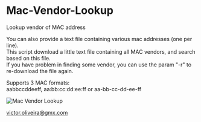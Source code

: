 # Mac-Vendor-Lookup
Lookup vendor of MAC address

You can also provide a text file containing various mac addresses (one per line).  
This script download a little text file containing all MAC vendors, and search based on this file.  
If you have problem in finding some vendor, you can use the param "-r" to re-download the file again.  
  
Supports 3 MAC formats:  
aabbccddeeff, aa:bb:cc:dd:ee:ff or aa-bb-cc-dd-ee-ff

![Mac Vendor Lookup](https://github.com/victor-oliveira1/Mac-Vendor-Lookup/blob/master/mac_vendor_lookup.png?raw=true)

victor.oliveira@gmx.com
